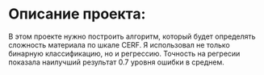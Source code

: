 # Описание проекта:


В этом проекте нужно построить алгоритм, который будет определять сложность материала по шкале CERF. Я использовал не только бинарную классификацию, но и регрессию. Точность на регресии показала наилучший результат 0.7 уровня ошибки в среднем.
